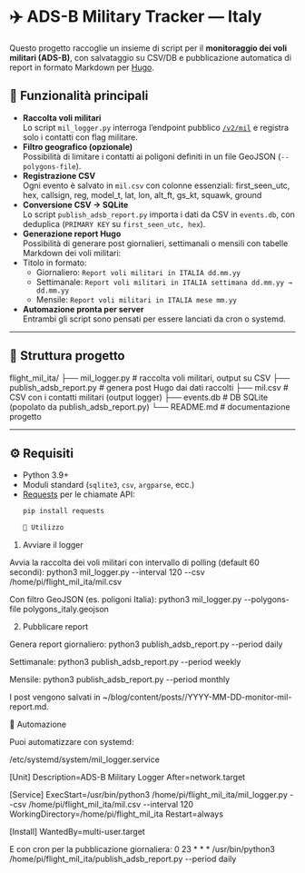 # ✈️ ADS-B Military Tracker — Italy

Questo progetto raccoglie un insieme di script per il **monitoraggio dei voli militari (ADS-B)**, con salvataggio su CSV/DB e pubblicazione automatica di report in formato Markdown per [Hugo](https://gohugo.io/).

## 📌 Funzionalità principali

- **Raccolta voli militari**  
  Lo script `mil_logger.py` interroga l’endpoint pubblico [`/v2/mil`](https://opendata.adsb.fi/api/v2/mil) e registra solo i contatti con flag militare.
- **Filtro geografico (opzionale)**  
  Possibilità di limitare i contatti ai poligoni definiti in un file GeoJSON (`--polygons-file`).
- **Registrazione CSV**  
  Ogni evento è salvato in `mil.csv` con colonne essenziali:
first_seen_utc, hex, callsign, reg, model_t, lat, lon, alt_ft, gs_kt, squawk, ground
- **Conversione CSV → SQLite**  
Lo script `publish_adsb_report.py` importa i dati da CSV in `events.db`, con deduplica (`PRIMARY KEY` su `first_seen_utc, hex`).
- **Generazione report Hugo**  
Possibilità di generare post giornalieri, settimanali o mensili con tabelle Markdown dei voli militari:
- Titolo in formato:  
  - Giornaliero: `Report voli militari in ITALIA dd.mm.yy`  
  - Settimanale: `Report voli militari in ITALIA settimana dd.mm.yy → dd.mm.yy`  
  - Mensile: `Report voli militari in ITALIA mese mm.yy`
- **Automazione pronta per server**  
Entrambi gli script sono pensati per essere lanciati da cron o systemd.

---

## 📂 Struttura progetto

flight_mil_ita/
├── mil_logger.py # raccolta voli militari, output su CSV
├── publish_adsb_report.py # genera post Hugo dai dati raccolti
├── mil.csv # CSV con i contatti militari (output logger)
├── events.db # DB SQLite (popolato da publish_adsb_report.py)
└── README.md # documentazione progetto

---

## ⚙️ Requisiti

- Python 3.9+
- Moduli standard (`sqlite3`, `csv`, `argparse`, ecc.)
- [Requests](https://pypi.org/project/requests/) per le chiamate API:
  ```bash
  pip install requests

  🚀 Utilizzo
1. Avviare il logger

Avvia la raccolta dei voli militari con intervallo di polling (default 60 secondi):
python3 mil_logger.py --interval 120 --csv /home/pi/flight_mil_ita/mil.csv

Con filtro GeoJSON (es. poligoni Italia):
python3 mil_logger.py --polygons-file polygons_italy.geojson

2. Pubblicare report

Genera report giornaliero:
python3 publish_adsb_report.py --period daily

Settimanale:
python3 publish_adsb_report.py --period weekly

Mensile:
python3 publish_adsb_report.py --period monthly

I post vengono salvati in ~/blog/content/posts/<anno>/YYYY-MM-DD-monitor-mil-report.md.

🔄 Automazione

Puoi automatizzare con systemd:

/etc/systemd/system/mil_logger.service

[Unit]
Description=ADS-B Military Logger
After=network.target

[Service]
ExecStart=/usr/bin/python3 /home/pi/flight_mil_ita/mil_logger.py --csv /home/pi/flight_mil_ita/mil.csv --interval 120
WorkingDirectory=/home/pi/flight_mil_ita
Restart=always

[Install]
WantedBy=multi-user.target

E con cron per la pubblicazione giornaliera:
0 23 * * * /usr/bin/python3 /home/pi/flight_mil_ita/publish_adsb_report.py --period daily
